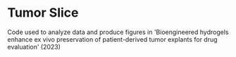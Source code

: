 # Tumor Slice

Code used to analyze data and produce figures in 'Bioengineered hydrogels enhance ex vivo preservation of patient-derived tumor explants for drug evaluation' (2023)
